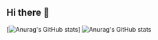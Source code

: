 ## Hi there 👋
[![Anurag's GitHub stats](https://github-readme-stats.vercel.app/api?username=anuraghazra)]
![Anurag's GitHub stats](https://github-readme-stats.vercel.app/api?username=NerostavKuznetsov&show_icons=true&theme=merko)


